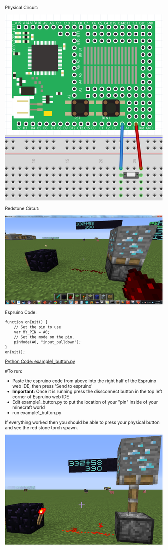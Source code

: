 Physical Circuit:

![image](https://raw.githubusercontent.com/FoamyGuy/mcpi_with_espruino/master/imgs/example1_button.PNG)

Redstone Circut:

![image](https://raw.githubusercontent.com/FoamyGuy/mcpi_with_espruino/master/imgs/example1_redstone.PNG)

Espruino Code:
```
function onInit() {
    // Set the pin to use
    var MY_PIN = A0;
    // Set the mode on the pin.
    pinMode(A0, "input_pulldown");
}
onInit();
```

[Python Code: example1_button.py](example1_button.py)

#To run:
- Paste the espruino code from above into the right half of the Espruino web IDE, then press 'Send to espruino'
- **Important:** Once it is running press the dissconnect button in the top left corner of Espruino web IDE
- Edit example1_button.py to put the location of your "pin" inside of your minecraft world
- run example1_button.py


If everything worked then you should be able to press your physical button and see the red stone torch spawn.

![image](https://raw.githubusercontent.com/FoamyGuy/mcpi_with_espruino/master/imgs/example1_result.PNG)